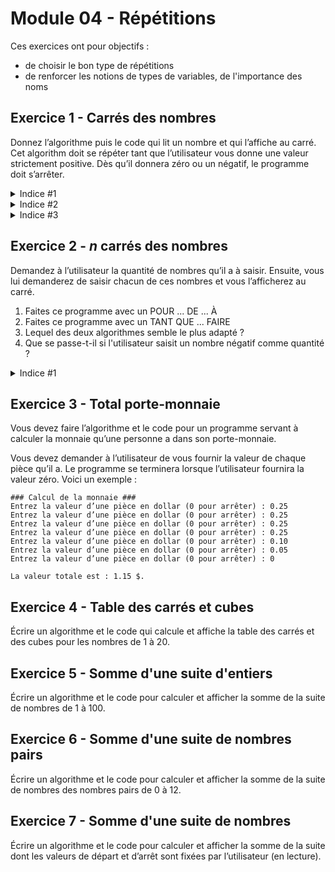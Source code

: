 # Module 04 - Répétitions

Ces exercices ont pour objectifs :

- de choisir le bon type de répétitions
- de renforcer les notions de types de variables, de l'importance des noms

## Exercice 1 - Carrés des nombres

Donnez l’algorithme puis le code qui lit un nombre et qui l’affiche au carré.
Cet algorithm doit se répéter tant que l’utilisateur vous donne une valeur strictement positive.
Dès qu’il donnera zéro ou un négatif, le programme doit s’arrêter.

<details>
    <summary>Indice #1</summary>

Connait-on ou peut-on déduire la quantité d'entiers à lire ?
</details>

<details>
    <summary>Indice #2</summary>

Comment répéter une action ? Quelle est/sont les actions à répéter ? Quand arrête-t-on ?
</details>

<details>
    <summary>Indice #3</summary>

Que représente le carré d'un nombre ?
</details>

<!--
<details>
    <summary>Proposition solution</summary>

``` csharp
entier nombre = 0;
entier nombreAuCarre = 0;

écrire("Veuillez saisir un nombre à élever au carré : ");
nombre = lire();
tant que (nombre > 0) faire {
    nombreAuCarre = nombre * nombre;
    écrire(nombre.VersChaine() + " au carré est : " + nombreAuCarre.VersChaine());

    nombre = lire();
}
```

</details>
-->

## Exercice 2 - $n$ carrés des nombres

Demandez à l’utilisateur la quantité de nombres qu’il a à saisir. Ensuite, vous lui demanderez de saisir chacun de ces nombres et vous l’afficherez au carré.

1. Faites ce programme avec un POUR ... DE ... À
2. Faites ce programme avec un TANT QUE ... FAIRE
3. Lequel des deux algorithmes semble le plus adapté ?
4. Que se passe-t-il si l'utilisateur saisit un nombre négatif comme quantité ?

<details>
    <summary>Indice #1</summary>

    Débutez par la boucle "pour". Cherchez à convertir le pour en tant que.
</details>

<!--
<details>
    <summary>Proposition solution 1.</summary>

``` csharp
entier quantiteNombresATraiter = 0;
entier nombre = 0;
entier nombreAuCarre = 0;

écrire("Veuillez entrer la quantité de nombres à traiter svp : ");
quantiteNombresATraiter = lire();

pour entier numeroNombre de 1 à quantiteNombresATraiter {
    écrire("Veuillez saisir le nombre " + numeroNombre.VersChaine() + " à élever au carré : ");
    nombre = lire();

    nombreAuCarre = nombre * nombre;
    écrire(nombre.VersChaine() + " au carré est : " + nombreAuCarre.VersChaine());
}
```

</details>

<details>
    <summary>Proposition solution 2.</summary>

``` csharp
entier quantiteNombresATraiter = 0;
entier nombre = 0;
entier nombreAuCarre = 0;
entier numeroNombre = 1;

écrire("Veuillez entrer la quantité de nombres à traiter svp : ");
quantiteNombresATraiter = lire();

tant que (numeroNombre <= quantiteNombresATraiter) {
    écrire("Veuillez saisir le nombre " + numeroNombre.VersChaine() + " à élever au carré : ");
    nombre = lire();

    nombreAuCarre = nombre * nombre;
    écrire(nombre.VersChaine() + " au carré est : " + nombreAuCarre.VersChaine());

    numeroNombre = numeroNombre + 1;
}
```

</details>
-->

## Exercice 3 - Total porte-monnaie

Vous devez faire l’algorithme et le code pour un programme servant à calculer la monnaie qu’une personne a dans son porte-monnaie.

Vous devez demander à l’utilisateur de vous fournir la valeur de chaque pièce qu’il a. Le programme se terminera lorsque l’utilisateur fournira la valeur zéro. Voici un exemple :

```console
### Calcul de la monnaie ###
Entrez la valeur d’une pièce en dollar (0 pour arrêter) : 0.25
Entrez la valeur d’une pièce en dollar (0 pour arrêter) : 0.25
Entrez la valeur d’une pièce en dollar (0 pour arrêter) : 0.25
Entrez la valeur d’une pièce en dollar (0 pour arrêter) : 0.25
Entrez la valeur d’une pièce en dollar (0 pour arrêter) : 0.10
Entrez la valeur d’une pièce en dollar (0 pour arrêter) : 0.05
Entrez la valeur d’une pièce en dollar (0 pour arrêter) : 0

La valeur totale est : 1.15 $.
```

<!--
<details>
    <summary>Proposition solution</summary>

``` csharp
réel valeurPiece = 0.0;
réel valeurTotale = 0.0;

écrireNL("### Calcul de la monnaie ###");

écrire("Entrez la valeur d’une pièce en dollar (0 pour arrêter) : ");
valeurPiece = lire();

tant que (valeurPiece > 0) {
    valeurTotale = valeurTotale + valeurPiece;

    écrire("Entrez la valeur d’une pièce en dollar (0 pour arrêter) : ");
    valeurPiece = lire();
};

écrireNL("");
écrireNL("La valeur totale est : " + valeurTotale.VersChaine() + " $.");
```

</details>
-->

## Exercice 4 - Table des carrés et cubes

Écrire un algorithme et le code qui calcule et affiche la table des carrés et des cubes pour les nombres de 1 à 20.

<!--
<details>
    <summary>Proposition solution</summary>

``` csharp
entier carreNombre = 0;
entier cubeNombre = 0;

pour entier nombre de 1 à 20 {
    carreNombre = nombre * nombre;
    cubeNombre = carreNombre * nombre;

    écrireNL("Avec le nombre " + nombre.VersChaine() + ", le carré est " + carreNombre.VersChaine() + " et le cube est " + cubeNombre.VersChaine());
}
```

</details>
-->

## Exercice 5 - Somme d'une suite d'entiers

Écrire un algorithme et le code pour calculer et afficher la somme de la suite de nombres de 1 à 100.

<!--
<details>
    <summary>Proposition solution</summary>

``` csharp
entier sommeEntiers = 0;

pour entier nombre de 1 à 100 {
    sommeEntiers = sommeEntiers + nombre;
}

écrire("La somme de 1 à 100 est " + sommeEntiers.VersChaine());
```

</details>
-->

## Exercice 6 - Somme d'une suite de nombres pairs

Écrire un algorithme et le code pour calculer et afficher la somme de la suite de nombres des nombres pairs de 0 à 12.

<!--
<details>
    <summary>Proposition solution</summary>

``` csharp
entier sommeNombresPairs = 0;

pour entier nombrePair de 2 à 12 évolution +2 {
    sommeNombresPairs = sommeNombresPairs + nombrePair;
}

écrire("La somme des nombres pairs de 0 à 12 est " + sommeNombresPairs.VersChaine());
```

</details>
-->

## Exercice 7 - Somme d'une suite de nombres

Écrire un algorithme et le code pour calculer et afficher la somme de la suite dont les valeurs de départ et d’arrêt sont fixées par l’utilisateur (en lecture).

<!--
<details>
    <summary>Proposition solution</summary>

``` csharp
entier sommeEntiers = 0;
entier valeurDepart = 0;
entier valeurArret = 0;

écrire("Veuillez entrer une valeur de départ pour la suite : ");
valeurDepart = lire();

écrire("Veuillez entrer une valeur de arrêt pour la suite : ");
valeurArret = lire();

pour entier nombre de valeurDepart à valeurArret {
    sommeEntiers = sommeEntiers + nombre;
}

écrire("La somme de " + valeurDepart.VersChaine() + " à " + valeurArret.VersChaine() + "est " + sommeEntiers.VersChaine());
```

</details>
-->

